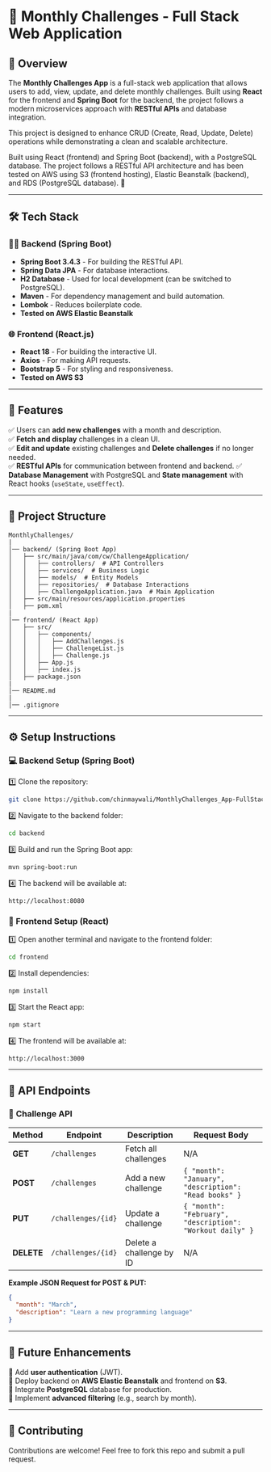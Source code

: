 

# 📌 Monthly Challenges - Full Stack Web Application  

## 🚀 Overview  
The **Monthly Challenges App** is a full-stack web application that allows users to add, view, update, and delete monthly challenges. Built using **React** for the frontend and **Spring Boot** for the backend, the project follows a modern microservices approach with **RESTful APIs** and database integration.

This project is designed to enhance CRUD (Create, Read, Update, Delete) operations while demonstrating a clean and scalable architecture.

Built using React (frontend) and Spring Boot (backend), with a PostgreSQL database. The project follows a RESTful API architecture and has been tested on AWS using S3 (frontend hosting), Elastic Beanstalk (backend), and RDS (PostgreSQL database). 🚀

---

## 🛠️ Tech Stack  

### 🧑‍💻 Backend (Spring Boot)  
- **Spring Boot 3.4.3** - For building the RESTful API.  
- **Spring Data JPA** - For database interactions.  
- **H2 Database** - Used for local development (can be switched to PostgreSQL).  
- **Maven** - For dependency management and build automation.  
- **Lombok** - Reduces boilerplate code.
- **Tested on AWS Elastic Beanstalk**

### 🌐 Frontend (React.js)  
- **React 18** - For building the interactive UI.  
- **Axios** - For making API requests.  
- **Bootstrap 5** - For styling and responsiveness.
- **Tested on AWS S3**
---

## 🎯 Features  
✅ Users can **add new challenges** with a month and description.  
✅ **Fetch and display** challenges in a clean UI.  
✅ **Edit and update** existing challenges and **Delete challenges** if no longer needed.  
✅ **RESTful APIs** for communication between frontend and backend.
✅ **Database Management** with PostgreSQL and **State management** with React hooks (`useState`, `useEffect`).   

---

## 📂 Project Structure  

```
MonthlyChallenges/
|
│── backend/ (Spring Boot App)
│   ├── src/main/java/com/cw/ChallengeApplication/
│   │   ├── controllers/  # API Controllers
│   │   ├── services/  # Business Logic
│   │   ├── models/  # Entity Models
│   │   ├── repositories/  # Database Interactions
│   │   ├── ChallengeApplication.java  # Main Application
│   ├── src/main/resources/application.properties
│   ├── pom.xml
|
│── frontend/ (React App)
│   ├── src/
│   │   ├── components/
│   │   │   ├── AddChallenges.js
│   │   │   ├── ChallengeList.js
│   │   │   ├── Challenge.js
│   │   ├── App.js
│   │   ├── index.js
│   ├── package.json
|
│── README.md
|
│── .gitignore
```

---

## ⚙️ Setup Instructions  

### 💻 Backend Setup (Spring Boot)  

1️⃣ Clone the repository:  
```bash
git clone https://github.com/chinmaywali/MonthlyChallenges_App-FullStack.git
```
2️⃣ Navigate to the backend folder:  
```bash
cd backend
```
3️⃣ Build and run the Spring Boot app:  
```bash
mvn spring-boot:run
```
4️⃣ The backend will be available at:  
```
http://localhost:8080
```

### 🎨 Frontend Setup (React)  

1️⃣ Open another terminal and navigate to the frontend folder:  
```bash
cd frontend
```
2️⃣ Install dependencies:  
```bash
npm install
```
3️⃣ Start the React app:  
```bash
npm start
```
4️⃣ The frontend will be available at:  
```
http://localhost:3000
```

---

## 🔗 API Endpoints  

### 📌 **Challenge API**  

| Method | Endpoint                   | Description                     | Request Body |
|--------|----------------------------|---------------------------------|--------------|
| **GET**    | `/challenges`             | Fetch all challenges            | N/A          |
| **POST**   | `/challenges`             | Add a new challenge             | `{ "month": "January", "description": "Read books" }` |
| **PUT**    | `/challenges/{id}`        | Update a challenge              | `{ "month": "February", "description": "Workout daily" }` |
| **DELETE** | `/challenges/{id}`        | Delete a challenge by ID        | N/A          |

**Example JSON Request for POST & PUT:**  
```json
{
  "month": "March",
  "description": "Learn a new programming language"
}
```

---

## 🚀 Future Enhancements  
🔹 Add **user authentication** (JWT).  
🔹 Deploy backend on **AWS Elastic Beanstalk** and frontend on **S3**.  
🔹 Integrate **PostgreSQL** database for production.  
🔹 Implement **advanced filtering** (e.g., search by month).  

---

## 🤝 Contributing  
Contributions are welcome! Feel free to fork this repo and submit a pull request.  
 
